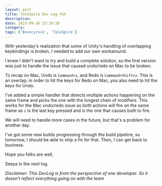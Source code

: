 ```yaml
---
layout: post
title: TaleSpire Dev Log 414
description:
date: 2023-09-26 23:19:20
category:
tags: ['Bouncyrock', 'TaleSpire']
---
```


With yesterday's realization that some of Unity's handling of overlapping keybindings is broken, I needed to add our own workaround.

I knew I didn't want to try and build a complete solution, so the first version was just to handle the issue that caused undo/redo on Mac to be broken.

To recap on Mac, Undo is `Command+z`, and Redo is `Command+Shift+z`. This is an overlap; in order to hit the keys for Redo on Mac, you also need to hit the keys for Undo.

I've added a simple handler that detects multiple actions happening on the same frame and picks the one with the longest chain of modifiers. This works for the Mac undo/redo issue as both actions will fire on the same frame as `z` is the last key pressed and is the one that causes both to fire.

We will need to handle more cases in the future, but that's a problem for another day.

I've got some new builds progressing through the build pipeline, so tomorrow, I should be able to ship a fix for that. Then, I can get back to business.

Hope you folks are well,

Seeya in the next log.

*Disclaimer: This DevLog is from the perspective of one developer. So it doesn't reflect everything going on with the team*
